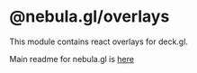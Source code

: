 # @nebula.gl/overlays

This module contains react overlays for deck.gl.

Main readme for nebula.gl is [here](https://github.com/uber/nebula.gl#readme)
